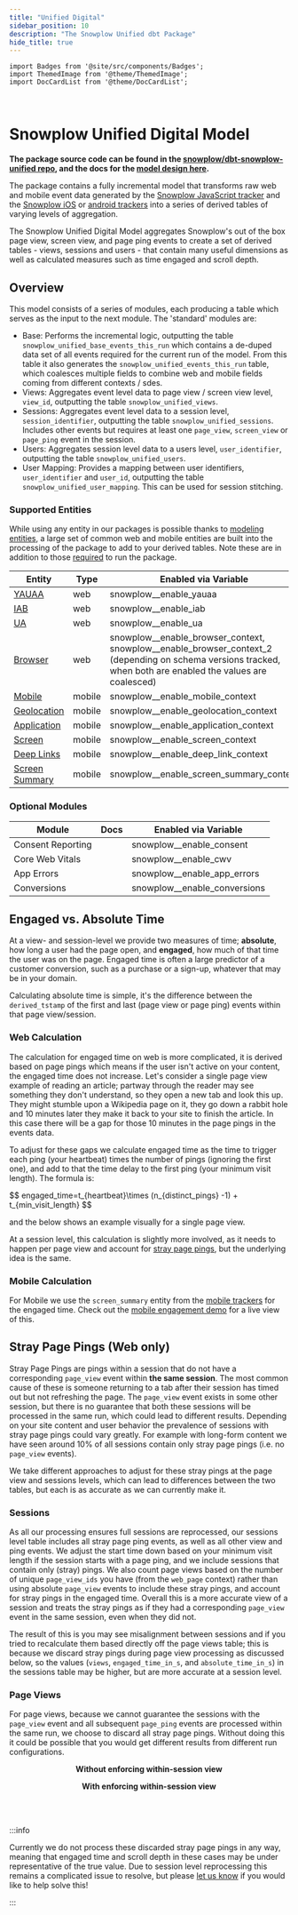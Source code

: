 ```yaml
---
title: "Unified Digital"
sidebar_position: 10
description: "The Snowplow Unified dbt Package"
hide_title: true
---
```


```mdx-code-block
import Badges from '@site/src/components/Badges';
import ThemedImage from '@theme/ThemedImage';
import DocCardList from '@theme/DocCardList';
```

<Badges badgeType="dbt-package Release" pkg="unified"></Badges>&nbsp;
<Badges badgeType="Actively Maintained"></Badges>&nbsp;
<Badges badgeType="SPAL"></Badges>

# Snowplow Unified Digital Model

**The package source code can be found in the [snowplow/dbt-snowplow-unified repo](https://github.com/snowplow/dbt-snowplow-unified), and the docs for the [model design here](https://snowplow.github.io/dbt-snowplow-unified/#!/overview/snowplow_unified).**

The package contains a fully incremental model that transforms raw web and mobile event data generated by the [Snowplow JavaScript tracker](/docs/sources/trackers/web-trackers/index.md) and the [Snowplow iOS](/docs/sources/trackers/mobile-trackers/previous-versions/objective-c-tracker/index.md) or [android trackers](/docs/sources/trackers/mobile-trackers/previous-versions/android-tracker/index.md) into a series of derived tables of varying levels of aggregation.

The Snowplow Unified Digital Model aggregates Snowplow's out of the box page view, screen view, and page ping events to create a set of derived tables - views, sessions and users - that contain many useful dimensions as well as calculated measures such as time engaged and scroll depth.

<p align="center">
<ThemedImage
alt='Unified Digital Model data flow'
sources={{
light: require('./images/unified-process-light.drawio.png').default,
dark: require('./images/unified-process-dark.drawio.png').default
}}
/>
</p>

## Overview

This model consists of a series of modules, each producing a table which serves as the input to the next module. The 'standard' modules are:

- Base: Performs the incremental logic, outputting the table `snowplow_unified_base_events_this_run` which contains a de-duped data set of all events required for the current run of the model. From this table it also generates the `snowplow_unified_events_this_run` table, which coalesces multiple fields to combine web and mobile fields coming from different contexts / sdes.
- Views: Aggregates event level data to page view / screen view level, `view_id`, outputting the table `snowplow_unified_views`.
- Sessions: Aggregates event level data to a session level, `session_identifier`, outputting the table `snowplow_unified_sessions`. Includes other events but requires at least one `page_view`, `screen_view` or `page_ping` event in the session.
- Users: Aggregates session level data to a users level, `user_identifier`, outputting the table `snowplow_unified_users`.
- User Mapping: Provides a mapping between user identifiers, `user_identifier` and `user_id`, outputting the table `snowplow_unified_user_mapping`. This can be used for session stitching.

### Supported Entities
While using any entity in our packages is possible thanks to [modeling entities](/docs/modeling-your-data/modeling-your-data-with-dbt/package-features/modeling-entities/index.md), a large set of common web and mobile entities are built into the processing of the package to add to your derived tables. Note these are in addition to those [required](/docs/modeling-your-data/modeling-your-data-with-dbt/dbt-quickstart/unified/index.md#requirements) to run the package.

| Entity                                                                                                          | Type   | Enabled via Variable                                                                                                                                          |
| --------------------------------------------------------------------------------------------------------------- | ------ | ------------------------------------------------------------------------------------------------------------------------------------------------------------- |
| [YAUAA](/docs/events/ootb-data/device-and-browser/index.md#yauaa-context-for-user-agent-parsing)                | web    | snowplow__enable_yauaa                                                                                                                                        |
| [IAB](/docs/events/ootb-data/device-and-browser/index.md#iab-context-for-spiders-and-robots)                    | web    | snowplow__enable_iab                                                                                                                                          |
| [UA](/docs/pipeline/enrichments/available-enrichments/ua-parser-enrichment/index.md)                            | web    | snowplow__enable_ua                                                                                                                                           |
| [Browser](/docs/events/ootb-data/device-and-browser/index.md#browser-context)                                   | web    | snowplow\__enable_browser_context, snowplow\__enable_browser_context_2 (depending on schema versions tracked, when both are enabled the values are coalesced) |
| [Mobile](/docs/events/ootb-data/device-and-browser/index.md#mobile-context)                                     | mobile | snowplow__enable_mobile_context                                                                                                                               |
| [Geolocation](/docs/events/ootb-data/geolocation/index.md#geolocation-context-entity-tracked-in-apps)           | mobile | snowplow__enable_geolocation_context                                                                                                                          |
| [Application](/docs/events/ootb-data/app-information/index.md#application-context-entity-on-mobile-apps)        | mobile | snowplow__enable_application_context                                                                                                                          |
| [Screen](/docs/events/ootb-data/page-and-screen-view-events/index.md#screen-view-events)                        | mobile | snowplow__enable_screen_context                                                                                                                               |
| [Deep Links](/docs/events/ootb-data/links-and-referrers/index.md#context-entity-attached-to-screen-view-events) | mobile | snowplow__enable_deep_link_context                                                                                                                            |
| [Screen Summary](/docs/events/ootb-data/page-activity-tracking/index.md#screen-summary-entity)                  | mobile | snowplow__enable_screen_summary_context                                                                                                                       |

### Optional Modules
| Module            | Docs                                                                                                                                                      | Enabled via Variable         |
| ----------------- | --------------------------------------------------------------------------------------------------------------------------------------------------------- | ---------------------------- |
| Consent Reporting | [<Icon icon="fa-solid fa-book"/>](/docs/modeling-your-data/modeling-your-data-with-dbt/dbt-models/dbt-unified-data-model/consent-module/index.md)         | snowplow__enable_consent     |
| Core Web Vitals   | [<Icon icon="fa-solid fa-book"/>](/docs/modeling-your-data/modeling-your-data-with-dbt/dbt-models/dbt-unified-data-model/core-web-vitals-module/index.md) | snowplow__enable_cwv         |
| App Errors        | [<Icon icon="fa-solid fa-book"/>](/docs/modeling-your-data/modeling-your-data-with-dbt/dbt-models/dbt-unified-data-model/app-errors-module/index.md)      | snowplow__enable_app_errors  |
| Conversions       | [<Icon icon="fa-solid fa-book"/>](/docs/modeling-your-data/modeling-your-data-with-dbt/dbt-models/dbt-unified-data-model/conversions/index.md)            | snowplow__enable_conversions |


## Engaged vs. Absolute Time
At a view- and session-level we provide two measures of time; **absolute**, how long a user had the page open, and **engaged**, how much of that time the user was on the page. Engaged time is often a large predictor of a customer conversion, such as a purchase or a sign-up, whatever that may be in your domain.

Calculating absolute time is simple, it's the difference between the `derived_tstamp` of the first and last (page view or page ping) events within that page view/session.

### Web Calculation
The calculation for engaged time on web is more complicated, it is derived based on page pings which means if the user isn't active on your content, the engaged time does not increase. Let's consider a single page view example of reading an article; partway through the reader may see something they don't understand, so they open a new tab and look this up. They might stumble upon a Wikipedia page on it, they go down a rabbit hole and 10 minutes later they make it back to your site to finish the article. In this case there will be a gap for those 10 minutes in the page pings in the events data.

To adjust for these gaps we calculate engaged time as the time to trigger each ping (your heartbeat) times the number of pings (ignoring the first one), and add to that the time delay to the first ping (your minimum visit length). The formula is:

$$
engaged\_time=t_\{heartbeat}\times (n_\{distinct\_pings} -1) + t_\{min\_visit\_length}
$$

and the below shows an example visually for a single page view.

<p align="center">
<ThemedImage
alt='Page views and pings showing gaps to highlight the difference between absolute and engaged time'
sources={{
light: require('./images/engaged_time_light.drawio.png').default,
dark: require('./images/engaged_time_dark.drawio.png').default
}}
/>
</p>

At a session level, this calculation is slightly more involved, as it needs to happen per page view and account for [stray page pings](#stray-page-pings), but the underlying idea is the same.

### Mobile Calculation
For Mobile we use the `screen_summary` entity from the [mobile trackers](/docs/sources/trackers/mobile-trackers/tracking-events/screen-tracking/index.md#screen-engagement-tracking) for the engaged time. Check out the [mobile engagement demo](https://snowplow-incubator.github.io/mobile-screen-engagement-demo/) for a live view of this.


## Stray Page Pings (Web only)
Stray Page Pings are pings within a session that do not have a corresponding `page_view` event within **the same session**. The most common cause of these is someone returning to a tab after their session has timed out but not refreshing the page. The `page_view` event exists in some other session, but there is no guarantee that both these sessions will be processed in the same run, which could lead to different results. Depending on your site content and user behavior the prevalence of sessions with stray page pings could vary greatly. For example with long-form content we have seen around 10% of all sessions contain only stray page pings (i.e. no `page_view` events).

We take different approaches to adjust for these stray pings at the page view and sessions levels, which can lead to differences between the two tables, but each is as accurate as we can currently make it.

### Sessions
As all our processing ensures full sessions are reprocessed, our sessions level table includes all stray page ping events, as well as all other view and ping events. We adjust the start time down based on your minimum visit length if the session starts with a page ping, and we include sessions that contain only (stray) pings. We also count page views based on the number of unique `page_view_ids` you have (from the `web_page` context) rather than using absolute `page_view` events to include these stray pings, and account for stray pings in the engaged time. Overall this is a more accurate view of a session and treats the stray pings as if they had a corresponding `page_view` event in the same session, even when they did not.

The result of this is you may see misalignment between sessions and if you tried to recalculate them based directly off the page views table; this is because we discard stray pings during page view processing as discussed below, so the values (`views`, `engaged_time_in_s`, and `absolute_time_in_s`) in the sessions table may be higher, but are more accurate at a session level.

<p align="center">
<ThemedImage
alt='Stray page ping sessionisation'
sources={{
light: require('./images/stray_sessions_light.drawio.png').default,
dark: require('./images/stray_sessions_dark.drawio.png').default
}}
/>
</p>


### Page Views
For page views, because we cannot guarantee the sessions with the `page_view` event and all subsequent `page_ping` events are processed within the same run, we choose to discard all stray page pings. Without doing this it could be possible that you would get different results from different run configurations.

<div style={{overflow:'hidden'}}>
<div style={{float: 'left', width: '45%'}}>
<p align="center"><strong>Without enforcing within-session view</strong></p>
<ThemedImage
alt='Stray page ping page views'
sources={{
light: require('./images/stray_views_old-light.drawio.png').default,
dark: require('./images/stray_views_old-dark.drawio.png').default
}}
/>

</div>
<div style={{float: 'right', width: '45%'}}>
<p align="center"><strong>With enforcing within-session view</strong></p>
<ThemedImage
alt='Stray page ping page views'
sources={{
light: require('./images/stray_views_new-light.drawio.png').default,
dark: require('./images/stray_views_new-dark.drawio.png').default
}}
/>
</div>
</div>

<br></br>

:::info

Currently we do not process these discarded stray page pings in any way, meaning that engaged time and scroll depth in these cases may be under representative of the true value. Due to session level reprocessing this remains a complicated issue to resolve, but please [let us know](https://github.com/snowplow/dbt-snowplow-unified/issues) if you would like to help solve this!

:::
